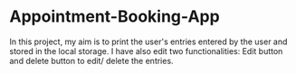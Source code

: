 # Appointment-Booking-App

In this project, my aim is to print the user's entries entered by the user and stored in the local storage. I have also edit two functionalities:
Edit button and delete button to edit/ delete the entries.
